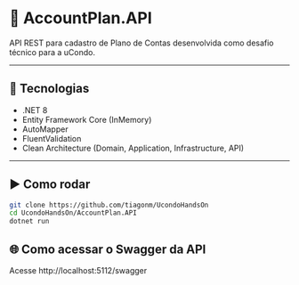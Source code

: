 # 📘 AccountPlan.API

API REST para cadastro de Plano de Contas desenvolvida como desafio técnico para a uCondo.

---

## 🚀 Tecnologias
- .NET 8
- Entity Framework Core (InMemory)
- AutoMapper
- FluentValidation
- Clean Architecture (Domain, Application, Infrastructure, API)

---

## ▶️ Como rodar

```bash
git clone https://github.com/tiagonm/UcondoHandsOn
cd UcondoHandsOn/AccountPlan.API
dotnet run
````

## 🌐 Como acessar o Swagger da API
Acesse http://localhost:5112/swagger
